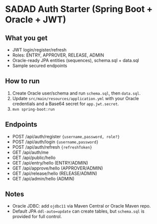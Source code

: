 # SADAD Auth Starter (Spring Boot + Oracle + JWT)

## What you get
- JWT login/register/refresh
- Roles: ENTRY, APPROVER, RELEASE, ADMIN
- Oracle-ready JPA entities (sequences), schema.sql + data.sql
- Sample secured endpoints

## How to run
1. Create Oracle user/schema and run `schema.sql`, then `data.sql`.
2. Update `src/main/resources/application.yml` with your Oracle credentials and a Base64 secret for `app.jwt.secret`.
3. `mvn spring-boot:run`

## Endpoints
- POST /api/auth/register  `{username,password, role?}`
- POST /api/auth/login     `{username,password}`
- POST /api/auth/refresh   `{refreshToken}`
- GET  /api/auth/me
- GET  /api/public/hello
- GET  /api/entry/hello (ENTRY/ADMIN)
- GET  /api/approve/hello (APPROVER/ADMIN)
- GET  /api/release/hello (RELEASE/ADMIN)
- GET  /api/admin/hello (ADMIN)

## Notes
- Oracle JDBC: add `ojdbc11` via Maven Central or Oracle Maven repo.
- Default JPA `ddl-auto=update` can create tables, but `schema.sql` is provided for full control.
